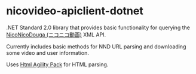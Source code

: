 nicovideo-apiclient-dotnet
==========================

.NET Standard 2.0 library that provides basic functionality for querying the [NicoNicoDouga (ニコニコ動画)](https://nicovideo.jp/) XML API.

Currently includes basic methods for NND URL parsing and downloading some video and user information.

Uses [Html Agility Pack](http://htmlagilitypack.codeplex.com/) for HTML parsing.
